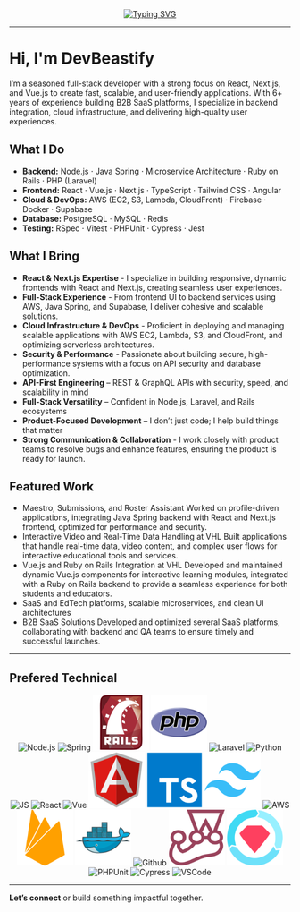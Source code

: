 <div align="center">
  <a href="https://git.io/typing-svg">
    <img src="https://readme-typing-svg.demolab.com?font=Comic+Sans+MS&size=30&pause=1000&center=true&width=520&lines=Full+Stack+Web+Developer;Experts+in+Web." alt="Typing SVG" />
  </a>
</div>

---

# Hi, I'm DevBeastify

I’m a seasoned full-stack developer with a strong focus on React, Next.js, and Vue.js to create fast, scalable, and user-friendly applications. With 6+ years of experience building B2B SaaS platforms, I specialize in backend integration, cloud infrastructure, and delivering high-quality user experiences.

## What I Do

- **Backend:** Node.js · Java Spring · Microservice Architecture · Ruby on Rails · PHP (Laravel)
- **Frontend:** React · Vue.js · Next.js · TypeScript · Tailwind CSS · Angular
- **Cloud & DevOps:** AWS (EC2, S3, Lambda, CloudFront) · Firebase · Docker · Supabase
- **Database:** PostgreSQL · MySQL · Redis
- **Testing:** RSpec · Vitest · PHPUnit · Cypress · Jest

## What I Bring
- **React & Next.js Expertise** - I specialize in building responsive, dynamic frontends with React and Next.js, creating seamless user experiences.
- **Full-Stack Experience** - From frontend UI to backend services using AWS, Java Spring, and Supabase, I deliver cohesive and scalable solutions.
- **Cloud Infrastructure & DevOps** - Proficient in deploying and managing scalable applications with AWS EC2, Lambda, S3, and CloudFront, and optimizing serverless architectures.
- **Security & Performance** - Passionate about building secure, high-performance systems with a focus on API security and database optimization.
- **API-First Engineering** – REST & GraphQL APIs with security, speed, and scalability in mind
- **Full-Stack Versatility** – Confident in Node.js, Laravel, and Rails ecosystems
- **Product-Focused Development** – I don’t just code; I help build things that matter
- **Strong Communication & Collaboration** - I work closely with product teams to resolve bugs and enhance features, ensuring the product is ready for launch.

## Featured Work

- Maestro, Submissions, and Roster Assistant
  Worked on profile-driven applications, integrating Java Spring backend with React and Next.js frontend, optimized for performance and security.
- Interactive Video and Real-Time Data Handling at VHL
  Built applications that handle real-time data, video content, and complex user flows for interactive educational tools and services.
- Vue.js and Ruby on Rails Integration at VHL
  Developed and maintained dynamic Vue.js components for interactive learning modules, integrated with a Ruby on Rails backend to provide a seamless experience for both students and educators.
- SaaS and EdTech platforms, scalable microservices, and clean UI architectures
- B2B SaaS Solutions
  Developed and optimized several SaaS platforms, collaborating with backend and QA teams to ensure timely and successful launches.

---

<a><h2>Prefered Technical</h2></a>
<p align="center">
  <!-- Backend -->
  <img src="https://media3.giphy.com/media/kdFc8fubgS31b8DsVu/giphy.webp" width="100" alt="Node.js">
  <img src="https://icon.icepanel.io/Technology/svg/Spring.svg" width="100" alt="Spring">
  <img src="https://raw.githubusercontent.com/devicons/devicon/master/icons/rails/rails-original-wordmark.svg" alt="Ruby on Rails" width="100"/>
  <img src="https://raw.githubusercontent.com/devicons/devicon/master/icons/php/php-original.svg" alt="PHP" width="100"/>
  <img src="https://img.icons8.com/nolan/animated/laravel.png" alt="Laravel" width="100"/>
  <img src="https://i.giphy.com/media/LMt9638dO8dftAjtco/200.webp" width="100" alt="Python">

  <!-- Frontend -->
  <img src="https://media3.giphy.com/media/ln7z2eWriiQAllfVcn/200w.webp" width="100" alt="JS">
  <img src="https://i.giphy.com/media/eNAsjO55tPbgaor7ma/200w.webp" width="100" alt="React">
  <img src="https://i.giphy.com/media/VgGthkhUvGgOit7Y9i/200.webp" width="100" alt="Vue">
  <img src="https://raw.githubusercontent.com/devicons/devicon/master/icons/angularjs/angularjs-original.svg" alt="Angular" width="100"/>
  <img src="https://raw.githubusercontent.com/devicons/devicon/master/icons/typescript/typescript-original.svg" alt="TypeScript" width="100"/>
  <img src="https://raw.githubusercontent.com/devicons/devicon/master/icons/tailwindcss/tailwindcss-original.svg" alt="Tailwind CSS" width="100"/>

  <!-- Cloud & DevOps -->
  <img src="https://img.icons8.com/color/100/amazon-web-services.png" alt="AWS" width="100"/>
  <img src="https://raw.githubusercontent.com/devicons/devicon/master/icons/firebase/firebase-plain.svg" alt="Firebase" width="100"/>
  <img src="https://raw.githubusercontent.com/devicons/devicon/master/icons/docker/docker-original.svg" alt="Docker" width="100"/>
  <img src="https://i.giphy.com/media/KzJkzjggfGN5Py6nkT/200.webp" width="100" alt="Github">

  <!-- Testing -->
  <img src="https://raw.githubusercontent.com/devicons/devicon/master/icons/jest/jest-plain.svg" alt="Jest" width="100"/>
  <img src="https://raw.githubusercontent.com/devicons/devicon/master/icons/rspec/rspec-original.svg" alt="RSpec" width="100"/>
  <img src="https://www.svgrepo.com/show/373974/phpunit.svg" alt="PHPUnit" width="100"/>
  <img src="https://cdn.jsdelivr.net/gh/devicons/devicon/icons/cypressio/cypressio-original.svg" alt="Cypress" width="100"/>

  <!-- Tools -->
  <img src="https://i.giphy.com/media/IdyAQJVN2kVPNUrojM/200.webp" width="100" alt="VSCode">
</p>

---

**Let’s connect** or build something impactful together.
